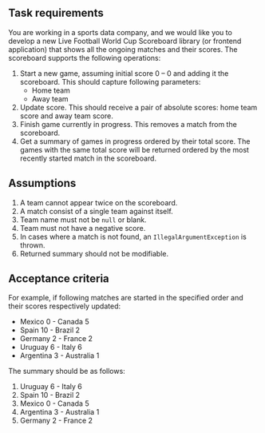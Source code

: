 ## Task requirements
You are working in a sports data company, and we would like you to develop a new Live Football World Cup Scoreboard library (or frontend application) that shows all the ongoing matches and their scores.
The scoreboard supports the following operations:
1. Start a new game, assuming initial score 0 – 0 and adding it the scoreboard. This should capture following parameters:
    * Home team
    * Away team
2. Update score. This should receive a pair of absolute scores: home team score and away team score.
3. Finish game currently in progress. This removes a match from the scoreboard.
4. Get a summary of games in progress ordered by their total score. The games with the same
   total score will be returned ordered by the most recently started match in the scoreboard.

## Assumptions
1. A team cannot appear twice on the scoreboard.
2. A match consist of a single team against itself.
3. Team name must not be `null` or blank.
4. Team must not have a negative score.
5. In cases where a match is not found, an `IllegalArgumentException` is thrown.
6. Returned summary should not be modifiable.

## Acceptance criteria
For example, if following matches are started in the specified order and their scores respectively updated:
* Mexico 0 - Canada 5
* Spain 10 - Brazil 2
* Germany 2 - France 2
* Uruguay 6 - Italy 6
* Argentina 3 - Australia 1

The summary should be as follows:
1. Uruguay 6 - Italy 6
2. Spain 10 - Brazil 2
3. Mexico 0 - Canada 5
4. Argentina 3 - Australia 1
5. Germany 2 - France 2